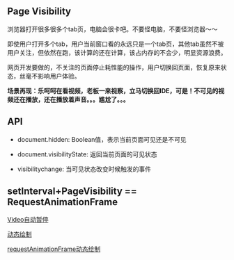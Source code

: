 ## Page Visibility

浏览器打开很多很多个tab页，电脑会很卡吧。不要怪电脑，不要怪浏览器～～

即使用户打开多个tab，用户当前窗口看的永远只是一个tab页，其他tab虽然不被用户关注，但依然在跑，该计算的还在计算，该占内存的不会少，明显资源浪费。

网页开发要做的，不关注的页面停止耗性能的操作，用户切换回页面，恢复原来状态，丝毫不影响用户体验。

**场景再现：乐呵呵在看视频，老板一来视察，立马切换回IDE，可是！不可见的视频还在播放，还在播放着声音。。。尴尬了。。。**

## API

* document.hidden: Boolean值，表示当前页面可见还是不可见

* document.visibilityState: 返回当前页面的可见状态

* visibilitychange: 当可见状态改变时候触发的事件

## setInterval+PageVisibility == RequestAnimationFrame

[Video自动暂停](http://kad0108.github.io/Html5/pageVisibility/video.html)

[动态绘制](http://kad0108.github.io/Html5/pageVisibility/)

[requestAnimationFrame动态绘制](http://kad0108.github.io/Html5/pageVisibility/requestAnimationFrame.html)